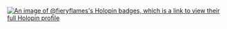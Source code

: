 [![An image of @fieryflames's Holopin badges, which is a link to view their full Holopin profile](https://holopin.me/fieryflames)](https://holopin.io/@fieryflames)
